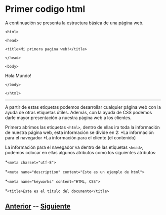 # Primer codigo html
A continuación se presenta la estructura básica de una página web.

`<html>`

`<head>`

`<title>Mi primera pagina web!</title>`

`</head>`

`<body>`

Hola Mundo!

`</body>`

`</html>`
***
A partir de estas etiquetas podemos desarrollar cualquier página web con la ayuda de otras etiquetas útiles. Además, con la ayuda de CSS podemos darle mayor presentación a nuestra página web a los clientes.

Primero abrimos las etiquetas `<html>`, dentro de ellas ira toda la información de nuestra página web, esta información se divide en 2:
*La información para el navegador
*La información para el cliente (el contenido)

La información para el navegador va dentro de las etiquetas `<head>`, podemos colocar en ellas algunos atributos como los siguientes atributos:

*`<meta charset="utf-8">`

*`<meta name="description" content="Este es un ejemplo de html">`

*`<meta name="keyworks" content="HTML, CSS">`

*`<title>Este es el titulo del documento</title>`

## [Anterior](Inicio.md)  --  [Siguiente](page2.md)